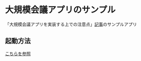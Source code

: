 # 大規模会議アプリのサンプル

「大規模会議アプリを実装する上での注意点」[記事](https://skyway.ntt.com/ja/docs/user-guide/tips/large-scale/)のサンプルアプリ

## 起動方法

[こちらを参照](/README.md#サンプルアプリの起動方法)
